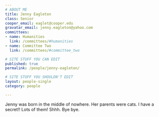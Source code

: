```yaml
---
# ABOUT ME
title: Jenny Eagleton
class: Senior
cooper_email: eaglet@cooper.edu
gravatar_email: jenny.eagleton@yahoo.com
committees:
- name: Humanities
  link: /committees/#humanities
- name: Committee Two
  link: /committees/#committee_two

# SITE STUFF YOU CAN EDIT
published: true
permalink: /people/jenny-eagleton/

# SITE STUFF YOU SHOULDN'T EDIT
layout: people-single
category: people

---
```


Jenny was born in the middle of nowhere. Her parents were cats. I have a secret!! Lots of them! Shhh. Bye bye.